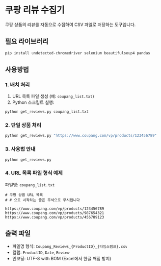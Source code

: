 # 쿠팡 리뷰 수집기

쿠팡 상품의 리뷰를 자동으로 수집하여 CSV 파일로 저장하는 도구입니다.

## 필요 라이브러리

```bash
pip install undetected-chromedriver selenium beautifulsoup4 pandas
```

## 사용방법

### 1. 배치 처리

1. URL 목록 파일 생성 (예: `coupang_list.txt`)
2. Python 스크립트 실행:
```bash
python get_reviews.py coupang_list.txt
```

### 2. 단일 상품 처리
```bash
python get_reviews.py "https://www.coupang.com/vp/products/123456789"
```

### 3. 사용법 안내
```bash
python get_reviews.py
```

### 4. URL 목록 파일 형식 예제
파일명: `coupang_list.txt`
```
# 쿠팡 상품 URL 목록
# # 으로 시작하는 줄은 주석으로 무시됩니다

https://www.coupang.com/vp/products/123456789
https://www.coupang.com/vp/products/987654321
https://www.coupang.com/vp/products/456789123
```

## 출력 파일

- 파일명 형식: `Coupang_Reviews_{ProductID}_{타임스탬프}.csv`
- 컬럼: `ProductID`, `Date`, `Review`
- 인코딩: UTF-8 with BOM (Excel에서 한글 깨짐 방지)
